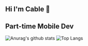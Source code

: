## Hi I'm Cable 👋
## Part-time Mobile Dev
![Anurag's github stats](https://github-readme-stats.vercel.app/api?username=CableBK&show_icons=true&theme=radical)
![Top Langs](https://github-readme-stats.vercel.app/api/top-langs/?username=CableBK&theme=tokyonight)

<!--
**CableBK/CableBK** is a ✨ _special_ ✨ repository because its `README.md` (this file) appears on your GitHub profile.

Here are some ideas to get you started:

- 🔭 I’m currently working on ...
- 🌱 I’m currently learning ...
- 👯 I’m looking to collaborate on ...
- 🤔 I’m looking for help with ...
- 💬 Ask me about ...
- 📫 How to reach me: ...
- 😄 Pronouns: ...
- ⚡ Fun fact: ...
-->
